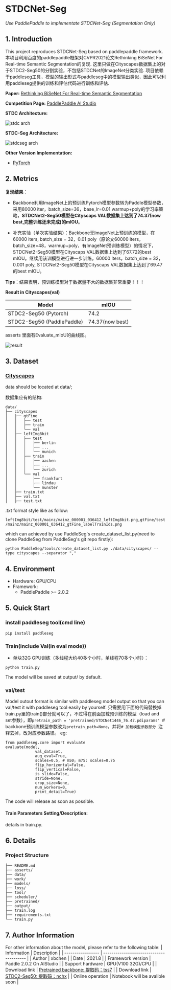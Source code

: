 # STDCNet-Seg

_Use PaddlePaddle to implementate STDCNet-Seg (Segmentation Only)_


## 1. Introduction

This project reproduces STDCNet-Seg based on paddlepaddle framework.
本项目利用百度的paddlepaddle框架对CVPR2021论文Rethinking BiSeNet For Real-time Semantic Segmentation的复现.
这里只做在Cityscapes数据集上的对于STDC2-Seg50的分割实验，不包括STDCNet的ImageNet分类实验.
项目依赖于paddleseg工具，模型的输出形式与paddleseg中的模型输出类似，因此可以利用paddleseg提供的训练和评估代码进行训练和评估.


**Paper:** [Rethinking BiSeNet For Real-time Semantic Segmentation](https://arxiv.org/abs/2104.13188)

**Competition Page:** [PaddlePaddle AI Studio](https://aistudio.baidu.com/aistudio/competition/detail/106)

**STDC Architecture:**

![stdc arch](./asserts/STDCNet.png)

**STDC-Seg Architecture:**

![stdcseg arch](./asserts/STDCNet-Seg.png)

**Other Version Implementation:**

- [PyTorch](https://github.com/MichaelFan01/STDC-Seg)


## 2. Metrics

**复现结果**：

- Backbone利用ImageNet上的预训练Pytorch模型参数转为Paddle模型参数，采用80000 iter，batch_size=36，base_lr=0.01 warmup+poly的学习率策略，**STDCNet2-Seg50模型在Cityscaps VAL数据集上达到了74.37(now best,完整训练还未完成)的mIOU**。

- 补充实验（单次实验结果）：Backbone无ImageNet上预训练的模型，在60000 iters, batch_size = 32，0.01 poly（原论文60000 iters，batch_size=48，warmup+poly，有ImageNet预训练模型）的情况下，STDCNet2-Seg50模型在Cityscaps VAL数据集上达到了67.72的best mIOU。继续用该训模型进行进一步训练，60000 iters，batch_size = 32，0.001 poly, STDCNet2-Seg50模型在Cityscaps VAL数据集上达到了69.47的best mIOU。

**Tips**：结果表明，预训练模型对于数据量不大的数据集非常重要！！！

**Result in Cityscapes(val)**

| Model                   | mIOU |
| ----------------------- | -------- |
| STDC2-Seg50 (Pytorch)     | 74.2     |
| STDC2-Seg50 (PaddlePaddle) | 74.37(now best)     |

asserts 里面有Evaluate_mIoU的曲线图。

![result](./asserts/Evaluate_mIoU.png)

## 3. Dataset

### [Cityscapes](https://www.cityscapes-dataset.com/)

data should be located at data/;

数据集应有的结构:
```
data/
├── cityscapes
│   ├── gtFine
│   │   ├── test
│   │   ├── train
│   │   └── val
│   ├── leftImg8bit
│   │   ├── test
│   │   │   ├── berlin
│   │   │   ├── ...
│   │   │   └── munich
│   │   ├── train
│   │   │   ├── aachen
│   │   │   ├── ...
│   │   │   └── zurich
│   │   └── val
│   │       ├── frankfurt
│   │       ├── lindau
│   │       └── munster
│   ├── train.txt
│   ├── val.txt
│   ├── test.txt

```

.txt format style like as follow:

```leftImg8bit/test/mainz/mainz_000001_036412_leftImg8bit.png,gtFine/test/mainz/mainz_000001_036412_gtFine_labelTrainIds.png```

which can achieved by use PaddleSeg's create_dataset_list.py(need to clone PaddleSeg from PaddleSeg's git repo firstly):
 
```
python PaddleSeg/tools/create_dataset_list.py ./data/cityscapes/ --type cityscapes --separator ","

```
## 4. Environment

- Hardware: GPU/CPU
- Framework:
  - PaddlePaddle >= 2.0.2

## 5. Quick Start

### install paddleseg tool(cmd line)

```pip install paddleseg```

### Train(include Val(in eval mode))

- 单块32G GPU训练（多线程大约40多个小时，单线程70多个小时）：

```
python train.py

```

The model will be saved at output/ by default.

### val/test

Model outout format is similar with paddleseg model output so that you can val/test it with paddleseg tool easily by yourself. 只需要用下面的代码替换掉train.py里的train()部分就可以了，不过得在前面加载预训练的模型（load and set参数），即```pretrain_path = 'pretrained/STDCNet1446_76.47.pdiparams' ```# backbone预训练模型参数改为```pretrain_path=None```，并将```# 加载模型参数部分 ```注释去掉，改对应参数路径。
eg:

``` 
from paddleseg.core import evaluate
evaluate(model,
             val_dataset,
             aug_eval=True,
             scales=0.5, # m50; m75: scales=0.75
             flip_horizontal=False,
             flip_vertical=False,
             is_slide=False,
             stride=None,
             crop_size=None,
             num_workers=0,
             print_detail=True)

```

The code will release as soon as possible.

#### Train Parameters Setting/Description:

details in train.py.

## 6. Details

### Project Structure
```
├── README.md
├── asserts/
├── data/
├── work/
├── models/
├── loss/
├── tool/
├── scheduler/
├── pretrained/
├── output/
├── train.log
├── requirements.txt
└── train.py
```


## 7. Author Information

For other information about the model, please refer to the following table:
| Information       | Description                                         |
| ----------------- | ----------------------------------------            |
| Author            | xbchen                                              |
| Date              | 2021.8                                              |
| Framework version | Paddle 2.0.2 On AIStudio                            |
| Support hardware  | GPU(V100 32G)/CPU                                   |
| Download link     | [Pretrained backbone: 提取码：tss7](https://pan.baidu.com/s/16kh3aHTBBX6wfKiIG-y3yA) |
| Download link     | [STDC2-Seg50: 提取码：nchx](https://pan.baidu.com/s/1sFHqZWhcl8hFzGCrXu_c7Q) |
| Online operation  | Notebook will be avalible soon                      |
